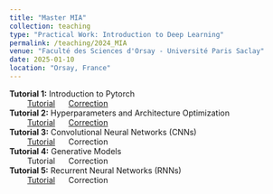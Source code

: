 ```yaml
---
title: "Master MIA"
collection: teaching
type: "Practical Work: Introduction to Deep Learning"
permalink: /teaching/2024_MIA
venue: "Faculté des Sciences d'Orsay - Université Paris Saclay"
date: 2025-01-10
location: "Orsay, France"
---
```

**Tutorial 1:** Introduction to Pytorch<br>
&nbsp;&nbsp;&nbsp;&nbsp;&nbsp;&nbsp;&nbsp;&nbsp;[Tutorial](https://drive.google.com/file/d/1Fp93M1e5TABIA_y8NsthbJe5lzH1WauH/view?usp=sharing) &nbsp;&nbsp;&nbsp;&nbsp; [Correction](https://drive.google.com/file/d/17G1RF1QbgiXiE66RplrEhlfWTLt0QhSq/view?usp=sharing)<br>
**Tutorial 2:** Hyperparameters and Architecture Optimization<br>
&nbsp;&nbsp;&nbsp;&nbsp;&nbsp;&nbsp;&nbsp;&nbsp;[Tutorial](https://drive.google.com/file/d/1o58U--pdyPjYGvOQgiLvEVkfn2DJrFwt/view?usp=sharing) &nbsp;&nbsp;&nbsp;&nbsp; [Correction](https://drive.google.com/file/d/18w9Z21gaOe0-ndrFsQQL-lLuLDuWDVyn/view?usp=sharing)<br>
**Tutorial 3:** Convolutional Neural Networks (CNNs)<br>
&nbsp;&nbsp;&nbsp;&nbsp;&nbsp;&nbsp;&nbsp;&nbsp;[Tutorial](https://drive.google.com/file/d/1Bx4ah62M7i2fld-R6FlkYWFRERBcnuaU/view?usp=sharing) &nbsp;&nbsp;&nbsp;&nbsp; Correction<br>
**Tutorial 4:** Generative Models<br>
&nbsp;&nbsp;&nbsp;&nbsp;&nbsp;&nbsp;&nbsp;&nbsp;Tutorial &nbsp;&nbsp;&nbsp;&nbsp; Correction<br>
**Tutorial 5:** Recurrent Neural Networks (RNNs)<br>
&nbsp;&nbsp;&nbsp;&nbsp;&nbsp;&nbsp;&nbsp;&nbsp;[Tutorial](https://drive.google.com/file/d/1CcwwHfaK3bRrd-ipsNqnbeMkVJuDiVO3/view?usp=sharing) &nbsp;&nbsp;&nbsp;&nbsp; Correction<br>
